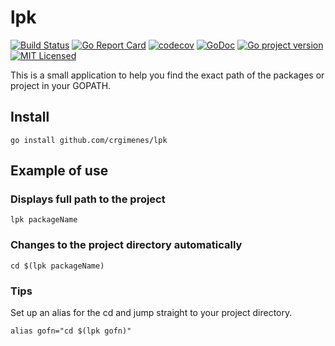 # lpk
[![Build Status](https://travis-ci.org/crgimenes/lpk.svg?branch=master)](https://travis-ci.org/crgimenes/lpk)
[![Go Report Card](https://goreportcard.com/badge/github.com/crgimenes/lpk)](https://goreportcard.com/report/github.com/crgimenes/lpk)
[![codecov](https://codecov.io/gh/crgimenes/lpk/branch/master/graph/badge.svg)](https://codecov.io/gh/crgimenes/lpk)
[![GoDoc](https://godoc.org/github.com/crgimenes/goConfig?status.png)](https://godoc.org/github.com/crgimenes/lpk)
[![Go project version](https://badge.fury.io/go/github.com%2Fcrgimenes%2Flpk.svg)](https://badge.fury.io/go/github.com%2Fcrgimenes%2Flpk)
[![MIT Licensed](https://img.shields.io/badge/license-MIT-green.svg)](https://tldrlegal.com/license/mit-license)

This is a small application to help you find the exact path of the packages or project in your GOPATH.

## Install

```
go install github.com/crgimenes/lpk
```

## Example of use

### Displays full path to the project

```
lpk packageName
```

### Changes to the project directory automatically

```
cd $(lpk packageName)
```

### Tips

Set up an alias for the cd and jump straight to your project directory.

```
alias gofn="cd $(lpk gofn)"
```

